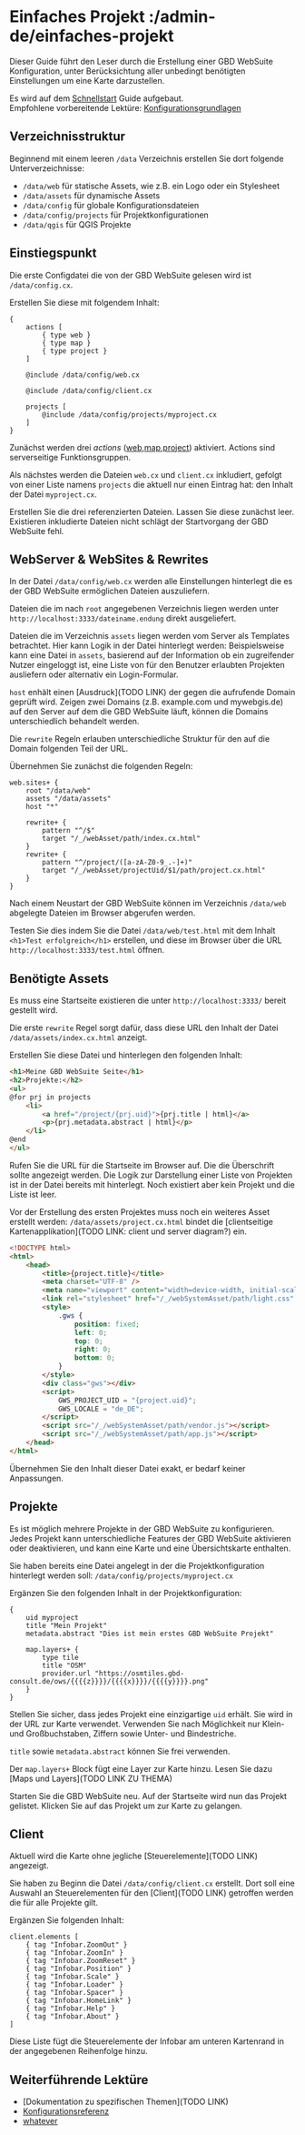 # Einfaches Projekt :/admin-de/einfaches-projekt

<!--
    Schreibstil:
    Aussagen über die GBD WebSuite als kurze, bündige Fakten.
        z.B.  Die GBD WebSuite wird als Container ausgeliefert. 
    Handlungsaufforderungen als imperativ, förmliche Anrede
        z.B.  Erstellen Sie eine Datei mit dem Namen `docker-compose.yml`:
    
    Zielsetzung:
    - Aufbauend auf "Guide: Schnellstart" und "Guide: Konfigurationsgrundlagen"
    - Führen des Lesers durch Erstellung aller Dateien in /data die benötigt 
      werden um ein lauffähiges Projekt mit Karte zu erstellen.
    - Kurze Erklärungen von Hintergründen wenn dies ohne große Abschweifungen möglich ist.
    - Ansonsten viele Links auf relevante Bereiche der Konfiguration in Texte einarbeiten.
    - Davon ausgehen, dass Leser eigenständig auf Links klicken kann also kein
        "wenn Sie mehr wissen wollen klicken sie [hier]"
    -->

Dieser Guide führt den Leser durch die Erstellung einer GBD WebSuite Konfiguration,
unter Berücksichtung aller unbedingt benötigten Einstellungen um eine Karte darzustellen.

Es wird auf dem [Schnellstart](/admin-de/schnellstart) Guide aufgebaut.  
Empfohlene vorbereitende Lektüre: [Konfigurationsgrundlagen](/admin-de/konfigurationsgrundlagen) 


## Verzeichnisstruktur

Beginnend mit einem leeren `/data` Verzeichnis erstellen Sie dort folgende 
Unterverzeichnisse:

- `/data/web` für statische Assets, wie z.B. ein Logo oder ein Stylesheet
- `/data/assets` für dynamische Assets
- `/data/config` für globale Konfigurationsdateien
- `/data/config/projects` für Projektkonfigurationen
- `/data/qgis` für QGIS Projekte

## Einstiegspunkt

Die erste Configdatei die von der GBD WebSuite gelesen wird ist `/data/config.cx`.

Erstellen Sie diese mit folgendem Inhalt:

```
{
    actions [
        { type web }
        { type map }
        { type project }
    ]

    @include /data/config/web.cx

    @include /data/config/client.cx

    projects [
        @include /data/config/projects/myproject.cx
    ]
}
```

Zunächst werden drei *actions* ([web](),[map](),[project]()) aktiviert. 
Actions sind serverseitige Funktionsgruppen.

Als nächstes werden die Dateien `web.cx` und `client.cx` inkludiert, gefolgt von 
einer Liste namens `projects` die aktuell nur einen Eintrag hat: den Inhalt der 
Datei `myproject.cx`.

Erstellen Sie die drei referenzierten Dateien. Lassen Sie diese zunächst leer. 
Existieren inkludierte Dateien nicht schlägt der Startvorgang der GBD WebSuite fehl.


## WebServer & WebSites & Rewrites

In der Datei `/data/config/web.cx` werden alle Einstellungen hinterlegt die es 
der GBD WebSuite ermöglichen Dateien auszuliefern.

Dateien die im nach `root` angegebenen Verzeichnis liegen werden unter 
`http://localhost:3333/dateiname.endung` direkt ausgeliefert.

Dateien die im Verzeichnis `assets` liegen werden vom Server als Templates 
betrachtet. Hier kann Logik in der Datei hinterlegt werden: Beispielsweise kann eine 
Datei in `assets`, basierend auf der Information ob ein zugreifender Nutzer 
eingeloggt ist, eine Liste von für den Benutzer erlaubten Projekten ausliefern 
oder alternativ ein Login-Formular.

`host` enhält einen [Ausdruck](TODO LINK) der gegen die aufrufende Domain geprüft 
wird. Zeigen zwei Domains (z.B. example.com und mywebgis.de) auf den Server auf 
dem die GBD WebSuite läuft, können die Domains unterschiedlich behandelt werden.

Die `rewrite` Regeln erlauben unterschiedliche Struktur für den auf die Domain 
folgenden Teil der URL. 

Übernehmen Sie zunächst die folgenden Regeln:

```
web.sites+ {
    root "/data/web"
    assets "/data/assets"
    host "*"

    rewrite+ {
        pattern "^/$"
        target "/_/webAsset/path/index.cx.html"
    }
    rewrite+ {
        pattern "^/project/([a-zA-Z0-9_.-]+)"
        target "/_/webAsset/projectUid/$1/path/project.cx.html"
    }
}
```

Nach einem Neustart der GBD WebSuite können im Verzeichnis `/data/web` abgelegte 
Dateien im Browser abgerufen werden.

Testen Sie dies indem Sie die Datei `/data/web/test.html` mit dem Inhalt
`<h1>Test erfolgreich</h1>` erstellen, und diese im Browser über die URL
`http://localhost:3333/test.html` öffnen.


## Benötigte Assets

Es muss eine Startseite existieren die unter `http://localhost:3333/` bereit
gestellt wird.

Die erste `rewrite` Regel sorgt dafür, dass diese URL den Inhalt der Datei
`/data/assets/index.cx.html` anzeigt.

Erstellen Sie diese Datei und hinterlegen den folgenden Inhalt:

```html
<h1>Meine GBD WebSuite Seite</h1>
<h2>Projekte:</h2>
<ul>
@for prj in projects
    <li>
        <a href="/project/{prj.uid}">{prj.title | html}</a>
        <p>{prj.metadata.abstract | html}</p>
    </li>
@end
</ul>
```

Rufen Sie die URL für die Startseite im Browser auf. Die die Überschrift sollte 
angezeigt werden. Die Logik zur Darstellung einer Liste von Projekten ist in der 
Datei bereits mit hinterlegt. Noch existiert aber kein Projekt und die Liste ist 
leer.

Vor der Erstellung des ersten Projektes muss noch ein weiteres Asset erstellt 
werden: `/data/assets/project.cx.html` bindet die 
[clientseitige Kartenapplikation](TODO LINK: client und server diagram?) 
ein. 

```html
<!DOCTYPE html>
<html>
    <head>
        <title>{project.title}</title>
        <meta charset="UTF-8" />
        <meta name="viewport" content="width=device-width, initial-scale=1, maximum-scale=1, user-scalable=0" />
        <link rel="stylesheet" href="/_/webSystemAsset/path/light.css" type="text/css" />
        <style>
            .gws {
                position: fixed;
                left: 0;
                top: 0;
                right: 0;
                bottom: 0;
            }
        </style>
        <div class="gws"></div>
        <script>
            GWS_PROJECT_UID = "{project.uid}";
            GWS_LOCALE = "de_DE";
        </script>
        <script src="/_/webSystemAsset/path/vendor.js"></script>
        <script src="/_/webSystemAsset/path/app.js"></script>
    </head>
</html>
```

Übernehmen Sie den Inhalt dieser Datei exakt, er bedarf keiner Anpassungen.


## Projekte

Es ist möglich mehrere Projekte in der GBD WebSuite zu konfigurieren. 
Jedes Projekt kann unterschiedliche Features der GBD WebSuite aktivieren oder 
deaktivieren, und kann eine Karte und eine Übersichtskarte enthalten.

Sie haben bereits eine Datei angelegt in der die Projektkonfiguration 
hinterlegt werden soll: `/data/config/projects/myproject.cx`

Ergänzen Sie den folgenden Inhalt in der Projektkonfiguration:
```
{
    uid myproject
    title "Mein Projekt"
    metadata.abstract "Dies ist mein erstes GBD WebSuite Projekt"

    map.layers+ {
        type tile
        title "OSM"
        provider.url "https://osmtiles.gbd-consult.de/ows/{{{{z}}}}/{{{{x}}}}/{{{{y}}}}.png"
    }
}
```


Stellen Sie sicher, dass jedes Projekt eine einzigartige `uid` erhält. Sie wird 
in der URL zur Karte verwendet. Verwenden Sie nach Möglichkeit nur Klein- und 
Großbuchstaben, Ziffern sowie Unter- und Bindestriche.

`title` sowie `metadata.abstract` können Sie frei verwenden.

Der `map.layers+` Block fügt eine Layer zur Karte hinzu. Lesen Sie dazu [Maps und Layers](TODO LINK ZU THEMA)

Starten Sie die GBD WebSuite neu. Auf der Startseite wird nun das Projekt gelistet.
Klicken Sie auf das Projekt um zur Karte zu gelangen.


## Client

Aktuell wird die Karte ohne jegliche [Steuerelemente](TODO LINK) angezeigt.

Sie haben zu Beginn die Datei `/data/config/client.cx` erstellt.
Dort soll eine Auswahl an Steuerelementen für den [Client](TODO LINK) 
getroffen werden die für alle Projekte gilt.

Ergänzen Sie folgenden Inhalt:
```
client.elements [
    { tag "Infobar.ZoomOut" }
    { tag "Infobar.ZoomIn" }
    { tag "Infobar.ZoomReset" }
    { tag "Infobar.Position" }
    { tag "Infobar.Scale" }
    { tag "Infobar.Loader" }
    { tag "Infobar.Spacer" }
    { tag "Infobar.HomeLink" }
    { tag "Infobar.Help" }
    { tag "Infobar.About" }
]
```

Diese Liste fügt die Steuerelemente der Infobar am unteren Kartenrand in der 
angegebenen Reihenfolge hinzu.


## Weiterführende Lektüre

- [Dokumentation zu spezifischen Themen](TODO LINK)
- [Konfigurationsreferenz]()
- [whatever]()